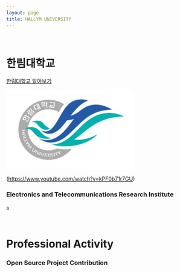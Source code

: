 ```yaml
---
layout: page
title: HALLYM UNIVERSITY
---
```


<br/>


# 한림대학교
[한림대학교 알아보기](https://www.hallym.ac.kr)
	
![한림대](https://raw.githubusercontent.com/geniee2/geniee2.github.io/master/assets/img/hl.jpeg)

(https://www.youtube.com/watch?v=kPF0b71r7GU)



### Electronics and Telecommunications Research Institute
s

<br/>

# Professional Activity

### Open Source Project Contribution


### 

### 

###

### 


<br/>


